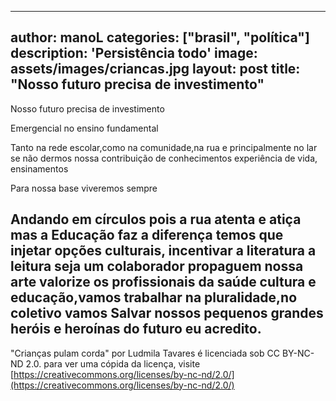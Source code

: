 
---
author: manoL
categories: ["brasil", "política"]
description: 'Persistência todo'
image: assets/images/criancas.jpg
layout: post
title: "Nosso futuro precisa de investimento"
---
Nosso futuro precisa de investimento

Emergencial no ensino fundamental

Tanto na rede escolar,como na comunidade,na rua e principalmente no lar se não dermos nossa contribuição de conhecimentos experiência de vida, ensinamentos

Para nossa base viveremos sempre

Andando em círculos pois a rua atenta e atiça mas a Educação faz a diferença temos que injetar opções culturais, incentivar a literatura a leitura seja um colaborador propaguem nossa arte valorize os profissionais da saúde cultura e educação,vamos trabalhar na pluralidade,no coletivo vamos Salvar nossos pequenos grandes heróis e heroínas do futuro eu acredito.
---
"Crianças pulam corda" por Ludmila Tavares é licenciada sob CC BY-NC-ND 2.0. para ver uma cópida da licença, visite [https://creativecommons.org/licenses/by-nc-nd/2.0/](https://creativecommons.org/licenses/by-nc-nd/2.0/)
